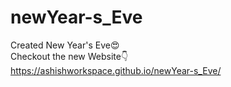 # newYear-s_Eve
Created New Year's Eve😍</br>
Checkout the new Website👇</br>
https://ashishworkspace.github.io/newYear-s_Eve/
